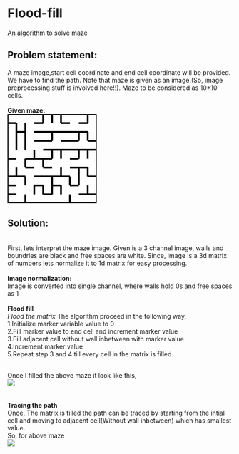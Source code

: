 # Flood-fill
An algorithm to solve maze

<h2>Problem statement:</h2>
  A maze image,start cell coordinate and end cell coordinate will be provided. We have to find the path. Note that maze is given as an image.(So, image preprocessing stuff is involved here!!). Maze to be considered as 10*10 cells.
<br>
<br>
<b>Given maze:</b>
<br>
<img src="maze00.jpg">
<br>
<h2>Solution:</h2>
<br>
First, lets interpret the maze image. Given is a 3 channel image, walls and boundries are black and free spaces are white. Since, image is a 3d matrix of numbers lets normalize it to 1d matrix for easy processing.
<br><br>
<b>Image normalization:</b>
<br>
Image is converted into single channel, where walls hold 0s and free spaces as 1
<br><br>
<b>Flood fill</b>
<br>
<i>Flood the matrix</i>
The algorithm proceed in the following way,<br>
1.Initialize marker variable value to 0<br>
2.Fill marker value to end cell and increment marker value<br>
3.Fill adjacent cell without wall inbetween with marker value<br>
4.Increment marker value<br>
5.Repeat step 3 and 4 till every cell in the matrix is filled.<br>
<br>

Once I filled the above maze it look like this,<br>
<img src="filled_maze.jpg"/>
<br><br>

<b>Tracing the path</b>
<br>
Once, The matrix is filled the path can be traced by starting from the intial cell and moving to adjacent cell(Without wall inbetween) which has smallest value.
<br>
So, for above maze<br>
<img src="solved.jpg"/>

